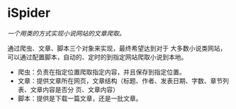 # iSpider

*一个用类的方式实现小说网站的文章爬取。*

通过爬虫、文章、脚本三个对象来实现，最终希望达到对于
大多数小说类网站，可以通过配置脚本，自动的、定时的到指定网站爬取小说到本地。

- 爬虫：负责在指定位置爬取指定内容，并且保存到指定位置。
- 文章：提供文章所在网页，文章结构（标题、作者、发表日期、字数、章节列表、文章内容是否分
页、文章内容）
- 脚本：提供是下载一篇文章，还是一批文章。
